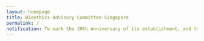 ```yaml
---
layout: homepage
title: Bioethics Advisory Committee Singapore
permalink: /
notification: To mark the 20th Anniversary of its establishment, and to celebrate the achievements and work accomplished for the last 20 years, the BAC will be holding its 20th Anniversary Virtual Public Conference from 17-18 June 2021.<a href=“https://www.bacvirtualconference.com”> Register now!</a>
---
```

<!-- Type your notification here - the notification bar will not appear if this is empty. For other changes, refer to _data/homepage.yml to edit the homepage -->
